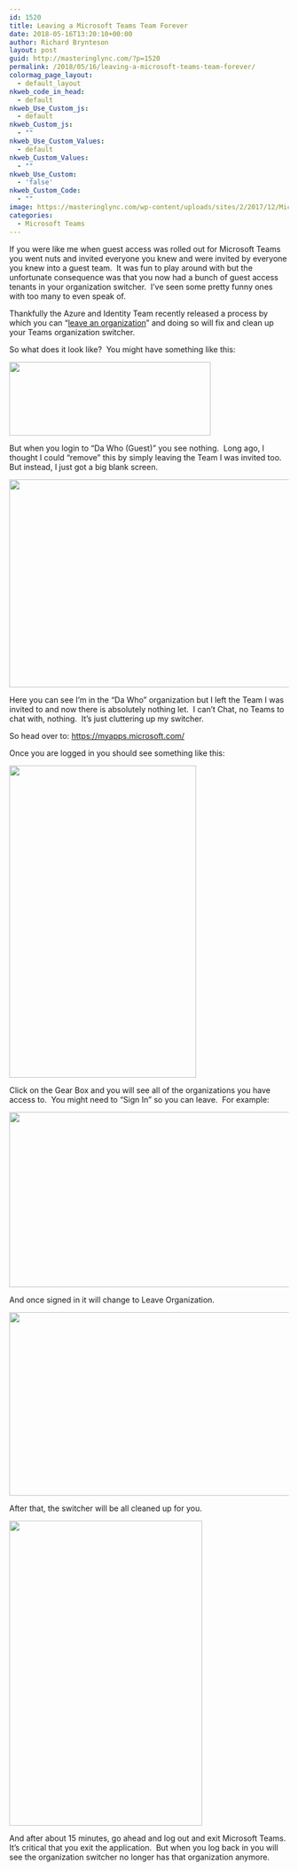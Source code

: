 ```yaml
---
id: 1520
title: Leaving a Microsoft Teams Team Forever
date: 2018-05-16T13:20:10+00:00
author: Richard Brynteson
layout: post
guid: http://masteringlync.com/?p=1520
permalink: /2018/05/16/leaving-a-microsoft-teams-team-forever/
colormag_page_layout:
  - default_layout
nkweb_code_in_head:
  - default
nkweb_Use_Custom_js:
  - default
nkweb_Custom_js:
  - ""
nkweb_Use_Custom_Values:
  - default
nkweb_Custom_Values:
  - ""
nkweb_Use_Custom:
  - 'false'
nkweb_Custom_Code:
  - ""
image: https://masteringlync.com/wp-content/uploads/sites/2/2017/12/Microsoft-Teams.jpg
categories:
  - Microsoft Teams
---
```

If you were like me when guest access was rolled out for Microsoft Teams you went nuts and invited everyone you knew and were invited by everyone you knew into a guest team.  It was fun to play around with but the unfortunate consequence was that you now had a bunch of guest access tenants in your organization switcher.  I&#8217;ve seen some pretty funny ones with too many to even speak of.

Thankfully the Azure and Identity Team recently released a process by which you can &#8220;<a href="https://docs.microsoft.com/en-us/azure/active-directory/active-directory-b2b-leave-the-organization" target="_blank" rel="noopener">leave an organization</a>&#8221; and doing so will fix and clean up your Teams organization switcher.

So what does it look like?  You might have something like this:

<img class="alignnone size-full wp-image-1521" src="https://masteringlync.com/wp-content/uploads/2018/05/1-2.png?resize=363%2C133&#038;ssl=1" alt="" width="363" height="133" /> 

But when you login to &#8220;Da Who (Guest)&#8221; you see nothing.  Long ago, I thought I could &#8220;remove&#8221; this by simply leaving the Team I was invited too.  But instead, I just got a big blank screen.

<img class="alignnone wp-image-1522" src="https://masteringlync.com/wp-content/uploads/2018/05/2-1.png?resize=600%2C375&#038;ssl=1" alt="" width="600" height="375" /> 

Here you can see I&#8217;m in the &#8220;Da Who&#8221; organization but I left the Team I was invited to and now there is absolutely nothing let.  I can&#8217;t Chat, no Teams to chat with, nothing.  It&#8217;s just cluttering up my switcher.

So head over to: https://myapps.microsoft.com/

Once you are logged in you should see something like this:

<img class="alignnone size-full wp-image-1524" src="https://masteringlync.com/wp-content/uploads/2018/05/3-1.png?resize=337%2C563&#038;ssl=1" alt="" width="337" height="563" /> 

Click on the Gear Box and you will see all of the organizations you have access to.  You might need to &#8220;Sign In&#8221; so you can leave.  For example:

<img class="alignnone wp-image-1525" src="https://masteringlync.com/wp-content/uploads/2018/05/4-1.png?resize=600%2C316&#038;ssl=1" alt="" width="600" height="316" /> 

And once signed in it will change to Leave Organization.

<img class="alignnone wp-image-1526" src="https://masteringlync.com/wp-content/uploads/2018/05/5-2.png?resize=600%2C331&#038;ssl=1" alt="" width="600" height="331" /> 

After that, the switcher will be all cleaned up for you.

<img class="alignnone size-full wp-image-1527" src="https://masteringlync.com/wp-content/uploads/2018/05/6-1.png?resize=348%2C550&#038;ssl=1" alt="" width="348" height="550" /> 

And after about 15 minutes, go ahead and log out and exit Microsoft Teams.  It&#8217;s critical that you exit the application.  But when you log back in you will see the organization switcher no longer has that organization anymore.

&nbsp;

&nbsp;